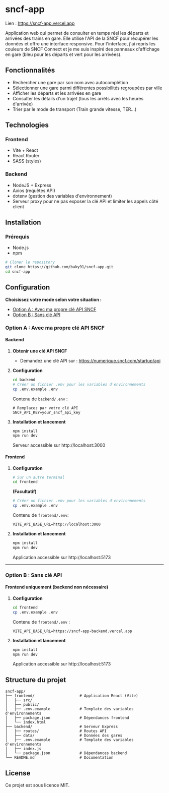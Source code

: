 # sncf-app

Lien : https://sncf-app.vercel.app

Application web qui permet de consulter en temps réel les départs et arrivées des trains en gare. Elle utilise l'API de la SNCF pour récupérer les données et offre une interface responsive.
Pour l'interface, j'ai repris les couleurs de SNCF Connect et je me suis inspiré des panneaux d'affichage en gare (bleu pour les départs et vert pour les arrivées).

## Fonctionnalités

- Rechercher une gare par son nom avec autocomplétion
- Sélectionner une gare parmi différentes possibilités regroupées par ville
- Afficher les départs et les arrivées en gare
- Consulter les détails d'un trajet (tous les arrêts avec les heures d'arrivée)
- Trier par le mode de transport (Train grande vitesse, TER...)

## Technologies

### Frontend

- Vite + React
- React Router
- SASS (styles)

### Backend

- NodeJS + Express
- Axios (requêtes API)
- dotenv (gestion des variables d'environnement)
- Serveur proxy pour ne pas exposer la clé API et limiter les appels côté client

## Installation

### Prérequis

- Node.js
- npm

```bash
# Cloner le repository
git clone https://github.com/baky91/sncf-app.git
cd sncf-app
```

## Configuration

**Choisissez votre mode selon votre situation :**

- [Option A : Avec ma propre clé API SNCF](#option-a--avec-ma-propre-clé-api-sncf)
- [Option B : Sans clé API](#option-b--sans-clé-api)

### Option A : Avec ma propre clé API SNCF

#### Backend

1. **Obtenir une clé API SNCF**

   - Demandez une clé API sur : https://numerique.sncf.com/startup/api

2. **Configuration**

   ```bash
   cd backend
   # Créer un fichier .env pour les variables d'environnements
   cp .env.example .env
   ```

   Contenu de `backend/.env` :

   ```env
   # Remplacez par votre clé API
   SNCF_API_KEY=your_sncf_api_key
   ```

3. **Installation et lancement**

   ```bash
   npm install
   npm run dev
   ```

   Serveur accessible sur http://localhost:3000

#### Frontend

1. **Configuration**

   ```bash
   # Sur un autre terminal
   cd frontend
   ```

    **(Facultatif)**

   ```bash
   # Créer un fichier .env pour les variables d'environnements
   cp .env.example .env
   ```
   Contenu de `frontend/.env`:
   ```env
   VITE_API_BASE_URL=http://localhost:3000
   ```

2. **Installation et lancement**

   ```bash
   npm install
   npm run dev
   ```

   Application accessible sur http://localhost:5173

---

### Option B : Sans clé API

#### Frontend uniquement (backend non nécessaire)

1. **Configuration**

   ```bash
   cd frontend
   cp .env.example .env
   ```

   Contenu de `frontend/.env` :

   ```env
   VITE_API_BASE_URL=https://sncf-app-backend.vercel.app
   ```

2. **Installation et lancement**

   ```bash
   npm install
   npm run dev
   ```

   Application accessible sur http://localhost:5173

## Structure du projet

```
sncf-app/
├── frontend/                    # Application React (Vite)
│   ├── src/
│   ├── public/
│   ├── .env.example             # Template des variables d'environnements
│   ├── package.json             # Dépendances frontend
│   └── index.html
├── backend/                     # Serveur Express
│   ├── routes/                  # Routes API
│   ├── data/                    # Données des gares
│   ├── .env.example             # Template des variables d'environnements
│   ├── index.js
│   └── package.json             # Dépendances backend
└── README.md                    # Documentation
```

## License

Ce projet est sous licence MIT.
